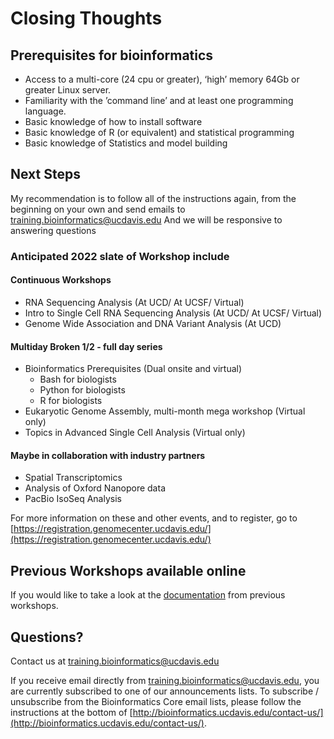# Closing Thoughts


## Prerequisites for bioinformatics

* Access to a multi-core (24 cpu or greater), ‘high’ memory 64Gb or greater Linux server.
* Familiarity with the ’command line’ and at least one programming language.
* Basic knowledge of how to install software
* Basic knowledge of R (or equivalent) and statistical programming
* Basic knowledge of Statistics and model building


## Next Steps

My recommendation is to follow all of the instructions again, from the beginning on your own and send emails to [training.bioinformatics@ucdavis.edu](mailto:training.bioinformatics@ucdavis.edu) And we will be responsive to answering questions

### Anticipated 2022 slate of Workshop include

#### Continuous Workshops
* RNA Sequencing Analysis (At UCD/ At UCSF/ Virtual)
* Intro to Single Cell RNA Sequencing Analysis (At UCD/ At UCSF/ Virtual)
* Genome Wide Association and DNA Variant Analysis (At UCD)

#### Multiday Broken 1/2 - full day series
* Bioinformatics Prerequisites (Dual onsite and virtual)
    * Bash for biologists
    * Python for biologists
    * R for biologists
* Eukaryotic Genome Assembly, multi-month mega workshop (Virtual only)
* Topics in Advanced Single Cell Analysis (Virtual only)

#### Maybe in collaboration with industry partners
* Spatial Transcriptomics
* Analysis of Oxford Nanopore data
* PacBio IsoSeq Analysis

For more information on these and other events, and to register, go to [https://registration.genomecenter.ucdavis.edu/](https://registration.genomecenter.ucdavis.edu/)

## Previous Workshops available online
If you would like to take a look at the [documentation](https://ucdavis-bioinformatics-training.github.io/) from previous workshops.

## Questions?

Contact us at [training.bioinformatics@ucdavis.edu](mailto:training.bioinformatics@ucdavis.edu)

If you receive email directly from [training.bioinformatics@ucdavis.edu](mailto:training.bioinformatics@ucdavis.edu), you are currently subscribed to one of our announcements lists. To subscribe / unsubscribe from the Bioinformatics Core email lists, please follow the instructions at the bottom of [http://bioinformatics.ucdavis.edu/contact-us/](http://bioinformatics.ucdavis.edu/contact-us/).
